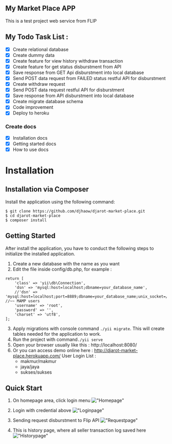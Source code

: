## My Market Place APP
This is a test project web service from FLIP

## My Todo Task List : 
- [X] Create relational database
- [X] Create dummy data
- [X] Create feature for view history withdraw transaction
- [X] Create feature for get status disburstment from API
- [X] Save response from GET Api disburstment into local database
- [X] Send POST data request from FAILED status restful API for disburstment
- [X] Create withdraw request
- [X] Send POST data request restful API for disburstment
- [X] Save response from API disburstment into local database
- [X] Create migrate database schema
- [X] Code improvement
- [X] Deploy to heroku
### Create docs
- [X] Installation docs
- [X] Getting started docs
- [X] How to use docs

# Installation
## Installation via Composer
Install the application using the following command:
```
$ git clone https://github.com/djhaow/djarot-market-place.git
$ cd djarot-market-place
$ composer install
```

## Getting Started
After install the application, you have to conduct the following steps to initialize the installed application. 
1. Create a new database with the name as you want
2. Edit the file inside config/db.php, for example : 
```
return [
    'class' => 'yii\db\Connection',
    'dsn' => 'mysql:host=localhost;dbname=your_database_name',
    //'dsn' => 'mysql:host=localhost;port=8889;dbname=your_database_name;unix_socket=/Applications/MAMP/tmp/mysql/mysql.sock', //~~ MAMP users
    'username' => 'root',
    'password' => '',
    'charset' => 'utf8',
];
```
3. Apply migrations with console command ```./yii migrate```. This will create tables needed for the application to work.
4. Run the project with command```./yii serve```
5. Open your browser usually like this : http://localhost:8080/
5. Or you can access demo online here : http://djarot-market-place.herokuapp.com/
    User Login List : 
    - makmur/makmur
    - jaya/jaya
    - sukses/sukses

## Quick Start
1. On homepage area, click login menu
!["Homepage"](https://i.ibb.co/KyQrQMq/homepage.png "Homepage")

2. Login with credential above
!["Loginpage"](https://i.ibb.co/8rkMmXj/loginpage.png "Loginpage")

3. Sending request disburstment to Flip API
!["Requestpage"](https://i.ibb.co/Z19WmYN/requestpage.png "Requestpage")

4. This is history page, where all seller transaction log saved here
!["Historypage"](https://i.ibb.co/k3dRFmc/historypage.png "Historypage")